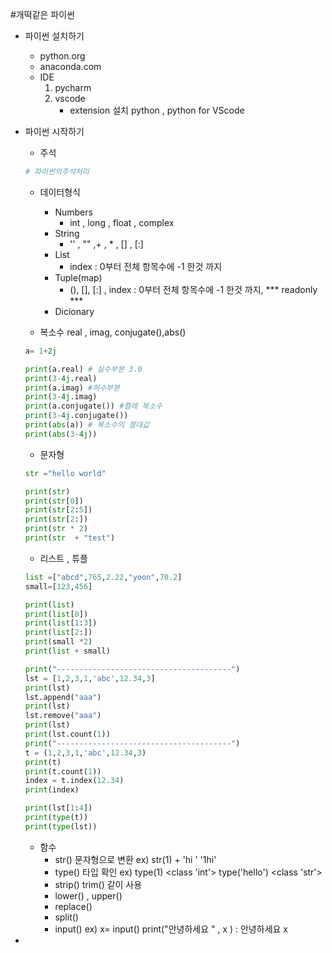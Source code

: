 #개떡같은 파이썬
* 파이썬 설치하기 
    - python.org
    - anaconda.com
    - IDE
        1. pycharm
        2. vscode
            - extension 설치 python , python for VScode 

* 파이썬 시작하기
    - 주석 
    ~~~python
    # 파이썬의주석처리

    ~~~
    - 데이터형식
        - Numbers
            - int , long , float , complex
        - String
            - '' , ""  ,+ , * , [] , [:]
        - List
            -  index : 0부터 전체 항목수에 -1 한것 까지 
        - Tuple(map)
            - (), [], [:] , index : 0부터 전체 항목수에 -1 한것 까지, *** readonly ***
        - Dicionary




    - 복소수 real , imag, conjugate(),abs()
    ~~~python
    a= 1+2j

    print(a.real) # 실수부분 3.0
    print(3-4j.real)
    print(a.imag) #허수부분
    print(3-4j.imag)
    print(a.conjugate()) #켤레 복소수
    print(3-4j.conjugate())
    print(abs(a)) # 복소수의 절대값
    print(abs(3-4j))
    ~~~


    - 문자형
    ~~~python
    str ="hello world"

    print(str)
    print(str[0])
    print(str[2:5])
    print(str[2:])
    print(str * 2)
    print(str  + "test")

    ~~~

    - 리스트 , 튜플
    ~~~python
    list =["abcd",765,2.22,"yoon",70.2]
    small=[123,456]

    print(list)
    print(list[0])
    print(list[1:3])
    print(list[2:])
    print(small *2)
    print(list + small)

    print("---------------------------------------")
    lst = [1,2,3,1,'abc',12.34,3]
    print(lst)
    lst.append("aaa")
    print(lst)
    lst.remove("aaa")
    print(lst)
    print(lst.count(1))
    print("---------------------------------------")
    t = (1,2,3,1,'abc',12.34,3)
    print(t)
    print(t.count(1))
    index = t.index(12.34)
    print(index)

    print(lst[1:4])
    print(type(t))
    print(type(lst))

    ~~~
    - 함수
        - str() 문자형으로 변환 ex) str(1) + 'hi '    '1hi'
        - type() 타입 확인  ex) type(1)    <class 'int'>   type('hello') <class 'str'>
        - strip() trim() 같이 사용
        - lower() , upper()
        - replace()
        - split()
        - input()  ex) x= input()         print("안녕하세요 " ,  x ) : 안녕하세요 x
 
* 